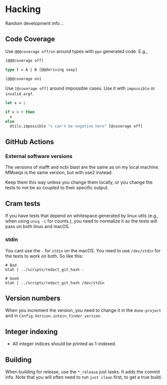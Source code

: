 # Hacking

Random development info...

## Code Coverage

Use `@@@coverage off/on` around types with `ppx` generated code.  E.g.,

```ocaml
[@@@coverage off]

type t = A | B [@@deriving sexp]

[@@@coverage on]
```

Use `[@coverage off]` around impossible cases.  Use it with `impossible` or `invalid_argf`.

```ocaml
let x = 1

if x > 0 then
  x
else
  Utils.impossible "x can't be negative here" [@coverage off]
```

## GitHub Actions

### External software versions

The versions of mafft and ncbi blast are the same as on my local machine.  MMseqs is the same version, but with sse2 instead.

Keep them this way unless you change them locally, or you change the tests to not be so coupled to their specific output.

## Cram tests

If you have tests that depend on whitespace generated by linux utils  (e.g., when using `uniq -c` for counts.), you need to normalize it so the tests will pass on both linux and macOS.

### stdin

You cant use the `-` for `stdin` on the macOS.  You need to use `/dev/stdin` for the tests to work on both.  So like this:

```text
# Bad
blah | ../scripts/redact_git_hash -

# Good
blah | ../scripts/redact_git_hash /dev/stdin
```

## Version numbers

When you increment the version, you need to change it in the `dune-project` and in `Config.Version.intein_finder_version`.

## Integer indexing

- All integer indices should be printed as 1-indexed.

## Building

When building for release, use the `*_release` just tasks.  It adds the commit info.  Note that you will often need to run `just clean` first, to get a true build.

